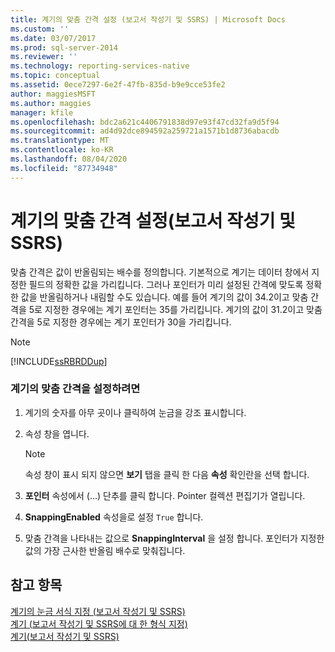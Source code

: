 ```yaml
---
title: 계기의 맞춤 간격 설정 (보고서 작성기 및 SSRS) | Microsoft Docs
ms.custom: ''
ms.date: 03/07/2017
ms.prod: sql-server-2014
ms.reviewer: ''
ms.technology: reporting-services-native
ms.topic: conceptual
ms.assetid: 0ece7297-6e2f-47fb-835d-b9e9cce53fe2
author: maggiesMSFT
ms.author: maggies
manager: kfile
ms.openlocfilehash: bdc2a621c4406791838d97e93f47cd32fa9d5f94
ms.sourcegitcommit: ad4d92dce894592a259721a1571b1d8736abacdb
ms.translationtype: MT
ms.contentlocale: ko-KR
ms.lasthandoff: 08/04/2020
ms.locfileid: "87734948"
---
```

# <a name="set-a-snapping-interval-on-a-gauge-report-builder-and-ssrs"></a>계기의 맞춤 간격 설정(보고서 작성기 및 SSRS)
  맞춤 간격은 값이 반올림되는 배수를 정의합니다. 기본적으로 계기는 데이터 창에서 지정한 필드의 정확한 값을 가리킵니다. 그러나 포인터가 미리 설정된 간격에 맞도록 정확한 값을 반올림하거나 내림할 수도 있습니다. 예를 들어 계기의 값이 34.2이고 맞춤 간격을 5로 지정한 경우에는 계기 포인터는 35를 가리킵니다. 계기의 값이 31.2이고 맞춤 간격을 5로 지정한 경우에는 계기 포인터가 30을 가리킵니다.  
  
> [!NOTE]  
>  [!INCLUDE[ssRBRDDup](../includes/ssrbrddup-md.md)]  
  
### <a name="to-set-a-snapping-interval-on-a-gauge"></a>계기의 맞춤 간격을 설정하려면  
  
1.  계기의 숫자를 아무 곳이나 클릭하여 눈금을 강조 표시합니다.  
  
2.  속성 창을 엽니다.  
  
    > [!NOTE]  
    >  속성 창이 표시 되지 않으면 **보기** 탭을 클릭 한 다음 **속성** 확인란을 선택 합니다.  
  
3.  **포인터** 속성에서 (...) 단추를 클릭 합니다. Pointer 컬렉션 편집기가 열립니다.  
  
4.  **SnappingEnabled** 속성을로 설정 `True` 합니다.  
  
5.  맞춤 간격을 나타내는 값으로 **SnappingInterval** 을 설정 합니다. 포인터가 지정한 값의 가장 근사한 반올림 배수로 맞춰집니다.  
  
## <a name="see-also"></a>참고 항목  
 [계기의 눈금 서식 지정 &#40;보고서 작성기 및 SSRS&#41;](report-design/formatting-scales-on-a-gauge-report-builder-and-ssrs.md)   
 [계기 &#40;보고서 작성기 및 SSRS에 대 한 형식 지정&#41;](report-design/formatting-pointers-on-a-gauge-report-builder-and-ssrs.md)   
 [계기&#40;보고서 작성기 및 SSRS&#41;](report-design/gauges-report-builder-and-ssrs.md)  
  
  
